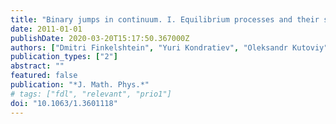 ```yaml
---
title: "Binary jumps in continuum. I. Equilibrium processes and their scaling limits"
date: 2011-01-01
publishDate: 2020-03-20T15:17:50.367000Z
authors: ["Dmitri Finkelshtein", "Yuri Kondratiev", "Oleksandr Kutoviy", "Eugene Lytvynov"]
publication_types: ["2"]
abstract: ""
featured: false
publication: "*J. Math. Phys.*"
# tags: ["fdl", "relevant", "prio1"]
doi: "10.1063/1.3601118"
---
```


